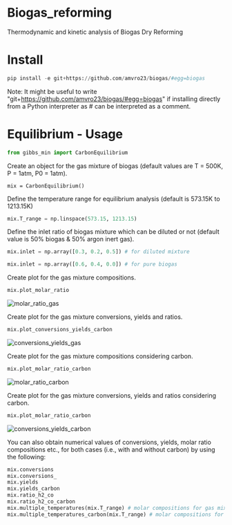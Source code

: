 # Biogas_reforming
Thermodynamic and kinetic analysis of Biogas Dry Reforming

# Install
```Python
pip install -e git+https://github.com/amvro23/biogas/#egg=biogas
```

Note: It might be useful to write "git+https://github.com/amvro23/biogas/#egg=biogas" if installing directly from a Python interpreter as # can be interpreted as a comment.

# Equilibrium - Usage

```Python
from gibbs_min import CarbonEquilibrium
```
Create an object for the gas mixture of biogas (default values are T = 500K, P = 1atm, P0 = 1atm).
```
mix = CarbonEquilibrium()
```
Define the temperature range for equilibrium analysis (default is 573.15K to 1213.15K)
```Python
mix.T_range = np.linspace(573.15, 1213.15)
```
Define the inlet ratio of biogas mixture which can be diluted or not (default value is 50% biogas & 50% argon inert gas).
```Python
mix.inlet = np.array([0.3, 0.2, 0.5]) # for diluted mixture
```
```Python
mix.inlet = np.array([0.6, 0.4, 0.0]) # for pure biogas
```
Create plot for the gas mixture compositions.
```Python
mix.plot_molar_ratio
```
![molar_ratio_gas](https://user-images.githubusercontent.com/91277572/208422723-ac6be97a-8302-4e15-bf37-a0c5e39c63c1.png)

Create plot for the gas mixture conversions, yields and ratios.
```Python
mix.plot_conversions_yields_carbon
```
![conversions_yields_gas](https://user-images.githubusercontent.com/91277572/208423371-fb599ff0-6ad8-471c-b060-aaa67373c650.png)

Create plot for the gas mixture compositions considering carbon.
```Python
mix.plot_molar_ratio_carbon
```
![molar_ratio_carbon](https://user-images.githubusercontent.com/91277572/208422921-4a0a8ed5-585d-45b9-9cfa-d442563caef5.png)

Create plot for the gas mixture conversions, yields and ratios considering carbon.
```Python
mix.plot_molar_ratio_carbon
```
![conversions_yields_carbon](https://user-images.githubusercontent.com/91277572/208424006-013497e9-451a-496b-b252-3d88f6cbb111.png)

You can also obtain numerical values of conversions, yields, molar ratio compositions etc., for both cases (i.e., with and without carbon) by using the following:
```Python
mix.conversions
mix.conversions_
mix.yields
mix.yields_carbon
mix.ratio_h2_co
mix.ratio_h2_co_carbon
mix.multiple_temperatures(mix.T_range) # molar compositions for gas mixture
mix.multiple_temperatures_carbon(mix.T_range) # molar compositions for gas mixture including carbon
```
